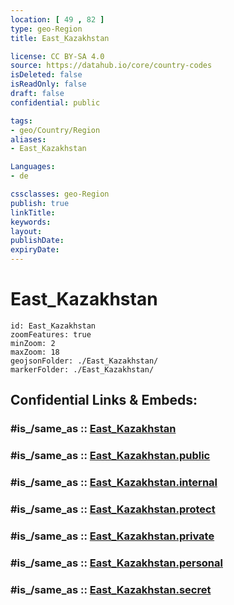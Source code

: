 ```yaml
---
location: [ 49 , 82 ] 
type: geo-Region
title: East_Kazakhstan

license: CC BY-SA 4.0
source: https://datahub.io/core/country-codes
isDeleted: false
isReadOnly: false
draft: false
confidential: public

tags:
- geo/Country/Region
aliases:
- East_Kazakhstan

Languages:
- de

cssclasses: geo-Region
publish: true
linkTitle: 
keywords: 
layout: 
publishDate: 
expiryDate: 
---
```


# East_Kazakhstan

```leaflet
id: East_Kazakhstan
zoomFeatures: true 
minZoom: 2 
maxZoom: 18
geojsonFolder: ./East_Kazakhstan/
markerFolder: ./East_Kazakhstan/
```


## Confidential Links & Embeds: 

### #is_/same_as :: [East_Kazakhstan](/_Standards/Earth/Continent/Asia/Asia~Central/Kazakhstan/Counties/East_Kazakhstan.md) 

### #is_/same_as :: [East_Kazakhstan.public](/_public/Earth/Continent/Asia/Asia~Central/Kazakhstan/Counties/East_Kazakhstan.public.md) 

### #is_/same_as :: [East_Kazakhstan.internal](/_internal/Earth/Continent/Asia/Asia~Central/Kazakhstan/Counties/East_Kazakhstan.internal.md) 

### #is_/same_as :: [East_Kazakhstan.protect](/_protect/Earth/Continent/Asia/Asia~Central/Kazakhstan/Counties/East_Kazakhstan.protect.md) 

### #is_/same_as :: [East_Kazakhstan.private](/_private/Earth/Continent/Asia/Asia~Central/Kazakhstan/Counties/East_Kazakhstan.private.md) 

### #is_/same_as :: [East_Kazakhstan.personal](/_personal/Earth/Continent/Asia/Asia~Central/Kazakhstan/Counties/East_Kazakhstan.personal.md) 

### #is_/same_as :: [East_Kazakhstan.secret](/_secret/Earth/Continent/Asia/Asia~Central/Kazakhstan/Counties/East_Kazakhstan.secret.md)

